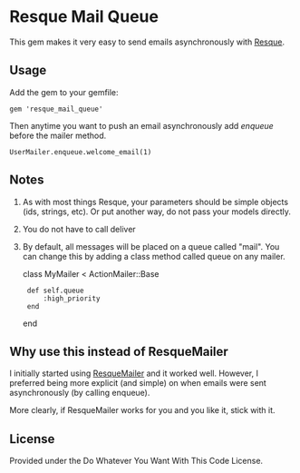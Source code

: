 # Resque Mail Queue

This gem makes it very easy to send emails asynchronously with [Resque](http://github.com/defunkt/resque). 

## Usage 

Add the gem to your gemfile:

	gem 'resque_mail_queue' 
	
Then anytime you want to push an email asynchronously add _enqueue_ before the mailer method. 

	UserMailer.enqueue.welcome_email(1)

## Notes

1. As with most things Resque, your parameters should be simple objects (ids, strings, etc). Or put another way, do not pass your models directly. 
1. You do not have to call deliver
1. By default, all messages will be placed on a queue called "mail". You can change this by adding a class method called queue on any mailer. 

	class MyMailer < ActionMailer::Base
		
		def self.queue
			:high_priority
		end
		
	end
	
	
## Why use this instead of ResqueMailer

I initially started using [ResqueMailer](https://github.com/zapnap/resque_mailer) and it worked well. However, I preferred being more explicit (and simple) on when emails were sent asynchronously (by calling enqueue).

More clearly, if ResqueMailer works for you and you like it, stick with it. 


## License 

Provided under the Do Whatever You Want With This Code License.

